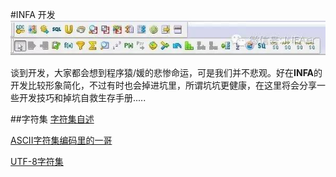 #INFA 开发
![Developer](Transformations.jpg)

谈到开发，大家都会想到程序猿/媛的悲惨命运，可是我们并不悲观。好在**INFA**的开发比较形象简化，不过有时也会掉进坑里，所谓坑坑更健康，在这里将会分享一些开发技巧和掉坑自救生存手册.....

##字符集
[字符集自述](codepage/README.md)

[ASCII字符集编码里的一哥](codepage/ASCII.md)

[UTF-8字符集](codepage/UTF_8.md)